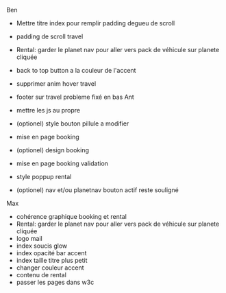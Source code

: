 

Ben
- Mettre titre index pour remplir padding degueu de scroll
- padding de scroll travel
- Rental: garder le planet nav pour aller vers pack de véhicule sur planete cliquée
- back to top button a la couleur de l'accent
- supprimer anim hover travel
- footer sur travel probleme fixé en bas
Ant
- mettre les js au propre
- (optionel) style bouton pillule a modifier
- mise en page booking
- (optionel) design booking

- mise en page booking validation
- style poppup rental
- (optionel) nav et/ou planetnav bouton actif reste souligné

Max
- cohérence graphique booking et rental
- Rental: garder le planet nav pour aller vers pack de véhicule sur planete cliquée
- logo mail
- index soucis glow
- index opacité bar accent
- index taille titre plus petit
- changer couleur accent
- contenu de rental
- passer les pages dans w3c
